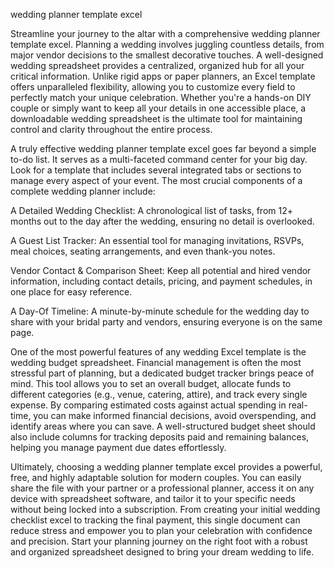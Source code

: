 wedding planner template excel


Streamline your journey to the altar with a comprehensive wedding planner template excel. Planning a wedding involves juggling countless details, from major vendor decisions to the smallest decorative touches. A well-designed wedding spreadsheet provides a centralized, organized hub for all your critical information. Unlike rigid apps or paper planners, an Excel template offers unparalleled flexibility, allowing you to customize every field to perfectly match your unique celebration. Whether you're a hands-on DIY couple or simply want to keep all your details in one accessible place, a downloadable wedding spreadsheet is the ultimate tool for maintaining control and clarity throughout the entire process.



A truly effective wedding planner template excel goes far beyond a simple to-do list. It serves as a multi-faceted command center for your big day. Look for a template that includes several integrated tabs or sections to manage every aspect of your event. The most crucial components of a complete wedding planner include:



  
A Detailed Wedding Checklist: A chronological list of tasks, from 12+ months out to the day after the wedding, ensuring no detail is overlooked.

  
A Guest List Tracker: An essential tool for managing invitations, RSVPs, meal choices, seating arrangements, and even thank-you notes.

  
Vendor Contact & Comparison Sheet: Keep all potential and hired vendor information, including contact details, pricing, and payment schedules, in one place for easy reference.

  
A Day-Of Timeline: A minute-by-minute schedule for the wedding day to share with your bridal party and vendors, ensuring everyone is on the same page.





One of the most powerful features of any wedding Excel template is the wedding budget spreadsheet. Financial management is often the most stressful part of planning, but a dedicated budget tracker brings peace of mind. This tool allows you to set an overall budget, allocate funds to different categories (e.g., venue, catering, attire), and track every single expense. By comparing estimated costs against actual spending in real-time, you can make informed financial decisions, avoid overspending, and identify areas where you can save. A well-structured budget sheet should also include columns for tracking deposits paid and remaining balances, helping you manage payment due dates effortlessly.



Ultimately, choosing a wedding planner template excel provides a powerful, free, and highly adaptable solution for modern couples. You can easily share the file with your partner or a professional planner, access it on any device with spreadsheet software, and tailor it to your specific needs without being locked into a subscription. From creating your initial wedding checklist excel to tracking the final payment, this single document can reduce stress and empower you to plan your celebration with confidence and precision. Start your planning journey on the right foot with a robust and organized spreadsheet designed to bring your dream wedding to life.
